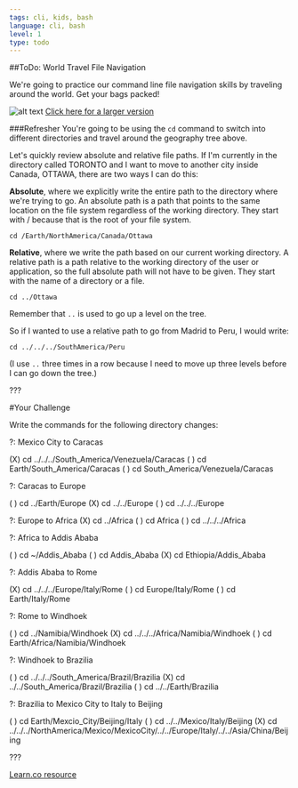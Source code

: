 ```yaml
---
tags: cli, kids, bash
language: cli, bash
level: 1
type: todo
---
```


##ToDo: World Travel File Navigation

We're going to practice our command line file navigation skills by traveling around the world. Get your bags packed!

![alt text](http://www.gliffy.com/go/publish/image/6025639/L.png "Countries Tree")
[Click here for a larger version](https://camo.githubusercontent.com/508535c0e81338f8d74168b9d04b272ef487661b/687474703a2f2f7777772e676c696666792e636f6d2f676f2f7075626c6973682f696d6167652f363032353633392f4c2e706e67)

###Refresher
You're going to be using the `cd` command to switch into different directories and travel around the geography tree above. 

Let's quickly review absolute and relative file paths. If I'm currently in the directory called TORONTO and I want to move to another city inside Canada, OTTAWA, there are two ways I can do this:

**Absolute**, where we explicitly write the entire path to the directory where we're trying to go. An absolute path is a path that points to the same location on the file system regardless of the working directory. They start with / because that is the root of your file system.
```
cd /Earth/NorthAmerica/Canada/Ottawa
```

**Relative**, where we write the path based on our current working directory. A relative path is a path relative to the working directory of the user or application, so the full absolute path will not have to be given. They start with the name of a directory or a file.
```
cd ../Ottawa
```
Remember that `..` is used to go up a level on the tree.

So if I wanted to use a relative path to go from Madrid to Peru, I would write:
```
cd ../../../SouthAmerica/Peru
```
(I use `..` three times in a row because I need to move up three levels before I can go down the tree.)

???

#Your Challenge

Write the commands for the following directory changes:

?: Mexico City to Caracas

(X) cd ../../../South_America/Venezuela/Caracas
( ) cd Earth/South_America/Caracas
( ) cd South_America/Venezuela/Caracas

?: Caracas to Europe

( ) cd ../Earth/Europe
(X) cd ../../Europe
( ) cd ../../../Europe

?: Europe to Africa
(X) cd ../Africa
( ) cd Africa
( ) cd ../../../Africa

?: Africa to Addis Ababa

( ) cd ~/Addis_Ababa
( ) cd Addis_Ababa
(X) cd Ethiopia/Addis_Ababa

?: Addis Ababa to Rome

(X) cd ../../../Europe/Italy/Rome
( ) cd Europe/Italy/Rome
( ) cd Earth/Italy/Rome

?: Rome to Windhoek

( ) cd ../Namibia/Windhoek
(X) cd ../../../Africa/Namibia/Windhoek
( ) cd Earth/Africa/Namibia/Windhoek

?: Windhoek to Brazilia

( ) cd ../../../South_America/Brazil/Brazilia
(X) cd ../../South_America/Brazil/Brazilia
( ) cd ../../Earth/Brazilia

?: Brazilia to Mexico City to Italy to Beijing

( ) cd Earth/Mexcio_City/Beijing/Italy
( ) cd ../../Mexico/Italy/Beijing
(X) cd ../../../NorthAmerica/Mexico/MexicoCity/../../Europe/Italy/../../Asia/China/Beijing

???


<a href='https://learn.co/lessons/hs-cli-world-travel-todo' data-visibility='hidden'>Learn.co resource</a>
